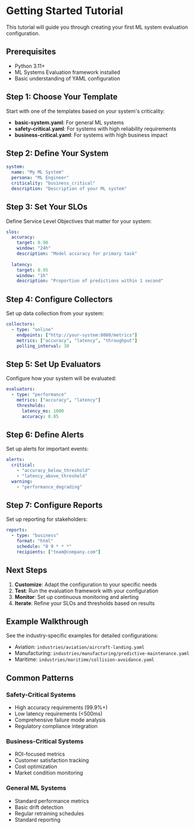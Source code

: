# Getting Started Tutorial

This tutorial will guide you through creating your first ML system evaluation configuration.

## Prerequisites

- Python 3.11+
- ML Systems Evaluation framework installed
- Basic understanding of YAML configuration

## Step 1: Choose Your Template

Start with one of the templates based on your system's criticality:

- **basic-system.yaml**: For general ML systems
- **safety-critical.yaml**: For systems with high reliability requirements
- **business-critical.yaml**: For systems with high business impact

## Step 2: Define Your System

```yaml
system:
  name: "My ML System"
  persona: "ML Engineer"
  criticality: "business_critical"
  description: "Description of your ML system"
```

## Step 3: Set Your SLOs

Define Service Level Objectives that matter for your system:

```yaml
slos:
  accuracy:
    target: 0.90
    window: "24h"
    description: "Model accuracy for primary task"
  
  latency:
    target: 0.95
    window: "1h"
    description: "Proportion of predictions within 1 second"
```

## Step 4: Configure Collectors

Set up data collection from your system:

```yaml
collectors:
  - type: "online"
    endpoints: ["http://your-system:8080/metrics"]
    metrics: ["accuracy", "latency", "throughput"]
    polling_interval: 30
```

## Step 5: Set Up Evaluators

Configure how your system will be evaluated:

```yaml
evaluators:
  - type: "performance"
    metrics: ["accuracy", "latency"]
    thresholds:
      latency_ms: 1000
      accuracy: 0.85
```

## Step 6: Define Alerts

Set up alerts for important events:

```yaml
alerts:
  critical:
    - "accuracy_below_threshold"
    - "latency_above_threshold"
  warning:
    - "performance_degrading"
```

## Step 7: Configure Reports

Set up reporting for stakeholders:

```yaml
reports:
  - type: "business"
    format: "html"
    schedule: "0 9 * * *"
    recipients: ["team@company.com"]
```

## Next Steps

1. **Customize**: Adapt the configuration to your specific needs
2. **Test**: Run the evaluation framework with your configuration
3. **Monitor**: Set up continuous monitoring and alerting
4. **Iterate**: Refine your SLOs and thresholds based on results

## Example Walkthrough

See the industry-specific examples for detailed configurations:

- Aviation: `industries/aviation/aircraft-landing.yaml`
- Manufacturing: `industries/manufacturing/predictive-maintenance.yaml`
- Maritime: `industries/maritime/collision-avoidance.yaml`

## Common Patterns

### Safety-Critical Systems
- High accuracy requirements (99.9%+)
- Low latency requirements (<500ms)
- Comprehensive failure mode analysis
- Regulatory compliance integration

### Business-Critical Systems
- ROI-focused metrics
- Customer satisfaction tracking
- Cost optimization
- Market condition monitoring

### General ML Systems
- Standard performance metrics
- Basic drift detection
- Regular retraining schedules
- Standard reporting

